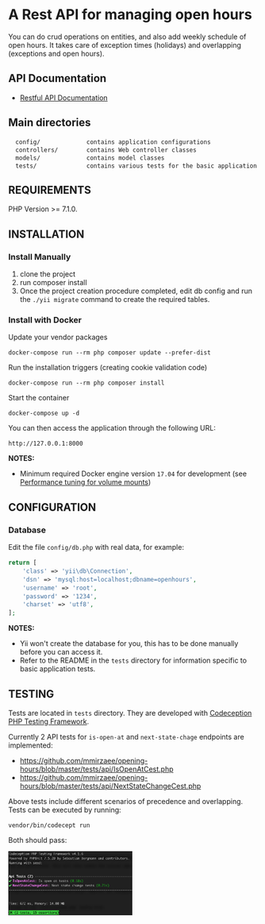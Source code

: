 # A Rest API for managing open hours

You can do crud operations on entities, and also add weekly schedule of open hours.
It takes care of exception times (holidays) and overlapping (exceptions and open hours).

## API Documentation

- <a href="https://documenter.getpostman.com/view/1900475/T1LPESo1?version=latest">Restful API Documentation</a>

Main directories
-------------------

      config/             contains application configurations
      controllers/        contains Web controller classes
      models/             contains model classes
      tests/              contains various tests for the basic application



REQUIREMENTS
------------

PHP Version >= 7.1.0.


INSTALLATION
------------

### Install Manually

1. clone the project
2. run composer install
3. Once the project creation procedure completed, edit db config and run the `./yii migrate` command to create the required tables.


### Install with Docker

Update your vendor packages

    docker-compose run --rm php composer update --prefer-dist
    
Run the installation triggers (creating cookie validation code)

    docker-compose run --rm php composer install    
    
Start the container

    docker-compose up -d
    
You can then access the application through the following URL:

    http://127.0.0.1:8000

**NOTES:** 
- Minimum required Docker engine version `17.04` for development (see [Performance tuning for volume mounts](https://docs.docker.com/docker-for-mac/osxfs-caching/))


CONFIGURATION
-------------

### Database

Edit the file `config/db.php` with real data, for example:

```php
return [
    'class' => 'yii\db\Connection',
    'dsn' => 'mysql:host=localhost;dbname=openhours',
    'username' => 'root',
    'password' => '1234',
    'charset' => 'utf8',
];
```

**NOTES:**
- Yii won't create the database for you, this has to be done manually before you can access it.
- Refer to the README in the `tests` directory for information specific to basic application tests.


TESTING
-------

Tests are located in `tests` directory. They are developed with [Codeception PHP Testing Framework](http://codeception.com/).

Currently 2 API tests for `is-open-at` and `next-state-chage` endpoints are implemented:

- https://github.com/mmirzaee/opening-hours/blob/master/tests/api/IsOpenAtCest.php
- https://github.com/mmirzaee/opening-hours/blob/master/tests/api/NextStateChangeCest.php

Above tests include different scenarios of precedence and overlapping. Tests can be executed by running:

```
vendor/bin/codecept run
```

Both should pass:

<img src="tests.png" width="250" alt="Passing API tests" />

